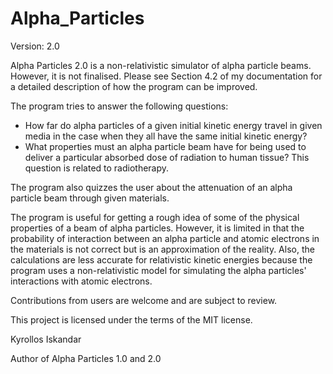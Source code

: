 # Alpha_Particles
Version: 2.0

Alpha Particles 2.0 is a non-relativistic simulator of alpha particle beams. However, it is not finalised. Please see Section 4.2 of my documentation for a detailed description of how the program can be improved.

The program tries to answer the following questions:
* How far do alpha particles of a given initial kinetic energy travel in given media in the case when they all have the same initial kinetic energy?
* What properties must an alpha particle beam have for being used to deliver a particular absorbed dose of radiation to human tissue? This question is related to radiotherapy.

The program also quizzes the user about the attenuation of an alpha particle beam through given materials.

The program is useful for getting a rough idea of some of the physical properties of a beam of alpha particles. However, it is limited in that the probability of interaction between an alpha particle and atomic electrons in the materials is not correct but is an approximation of the reality. Also, the calculations are less accurate for relativistic kinetic energies because the program uses a non-relativistic model for simulating the alpha particles' interactions with atomic electrons.

Contributions from users are welcome and are subject to review.

This project is licensed under the terms of the MIT license.

Kyrollos Iskandar

Author of Alpha Particles 1.0 and 2.0
